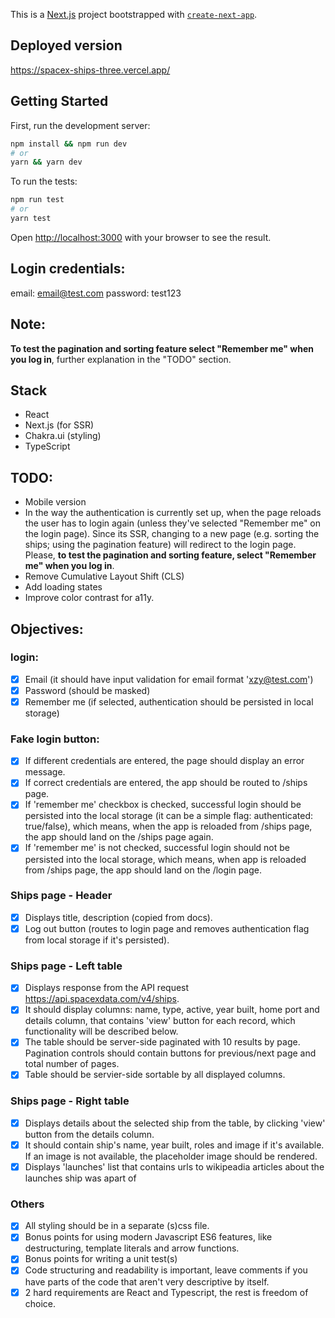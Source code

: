 This is a [Next.js](https://nextjs.org/) project bootstrapped with [`create-next-app`](https://github.com/vercel/next.js/tree/canary/packages/create-next-app).

## Deployed version

https://spacex-ships-three.vercel.app/

## Getting Started

First, run the development server:

```bash
npm install && npm run dev
# or
yarn && yarn dev
```

To run the tests:

```bash
npm run test
# or
yarn test
```

Open [http://localhost:3000](http://localhost:3000) with your browser to see the result.

## Login credentials:

email: email@test.com
password: test123

## Note:

**To test the pagination and sorting feature select "Remember me" when you log in**, further explanation in the "TODO" section.

## Stack

- React
- Next.js (for SSR)
- Chakra.ui (styling)
- TypeScript

## TODO:

- Mobile version
- In the way the authentication is currently set up, when the page reloads the user has to login again (unless they've selected "Remember me" on the login page). Since its SSR, changing to a new page (e.g. sorting the ships; using the pagination feature) will redirect to the login page. Please, **to test the pagination and sorting feature, select "Remember me" when you log in**.
- Remove Cumulative Layout Shift (CLS)
- Add loading states
- Improve color contrast for a11y.

## Objectives:

### login:

- [x] Email (it should have input validation for email format 'xzy@test.com')
- [x] Password (should be masked)
- [x] Remember me (if selected, authentication should be persisted in local storage)

### Fake login button:

- [x] If different credentials are entered, the page should display an error message.
- [x] If correct credentials are entered, the app should be routed to /ships page.
- [x] If 'remember me' checkbox is checked, successful login should be persisted into the local storage (it can be a simple flag: authenticated: true/false), which means, when the app is reloaded from /ships page, the app should land on the /ships page again.
- [x] If 'remember me' is not checked, successful login should not be persisted into the local storage, which means, when app is reloaded from /ships page, the app should land on the /login page.

### Ships page - Header

- [x] Displays title, description (copied from docs).
- [x] Log out button (routes to login page and removes authentication flag from local storage if it's persisted).

### Ships page - Left table

- [x] Displays response from the API request https://api.spacexdata.com/v4/ships.
- [x] It should display columns: name, type, active, year built, home port and details column, that contains 'view' button for each record, which functionality will be described below.
- [x] The table should be server-side paginated with 10 results by page. Pagination controls should contain buttons for previous/next page and total number of pages.
- [x] Table should be servier-side sortable by all displayed columns.

### Ships page - Right table

- [x] Displays details about the selected ship from the table, by clicking 'view' button from the details column.
- [x] It should contain ship's name, year built, roles and image if it's available. If an image is not available, the placeholder image should be rendered.
- [x] Displays 'launches' list that contains urls to wikipeadia articles about the launches ship was apart of

### Others

- [x] All styling should be in a separate (s)css file.
- [x] Bonus points for using modern Javascript ES6 features, like destructuring, template literals and arrow functions.
- [x] Bonus points for writing a unit test(s)
- [x] Code structuring and readability is important, leave comments if you have parts of the code that aren't very descriptive by itself.
- [x] 2 hard requirements are React and Typescript, the rest is freedom of choice.

